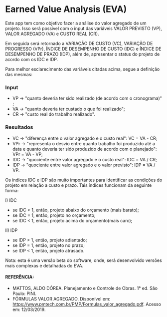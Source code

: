 Earned Value Analysis (EVA)
=======

Este app tem como objetivo fazer a análise do valor agregado de um projeto. Isso será possível com o input das variáveis VALOR PREVISTO (VP), VALOR AGREGADO (VA) e CUSTO REAL (CR).

Em seguida será retornado a VARIAÇÃO DE CUSTO (VC), VARIAÇÃO DE PROGRESSO (VPr), ÍNDICE DE DESEMPENHO DE CUSTO (IDC) e ÍNDICE DE DESEMPENHO DE PRAZO (IDP), além de, apresentar o status do projeto de acordo com os IDC e IDP.

Para melhor esclarecimento das variáveis citadas acima, segue a definição das mesmas:

### Input

* VP -> "quanto deveria ter sido realizado (de acordo com o cronograma)" ;
* VA -> "quanto deveria ter custado o que foi realizado";
* CR -> "custo real do trabalho realizado".

### Resultados

* VC  -> "diferença entre o valor agregado e o custo real": VC = VA - CR;
* VPr -> "representa o desvio entre quanto trabalho foi produzido até a data e quanto deveria ter sido produzido de acordo com o planejado": VPr = VA - VP;
* IDC -> "quociente entre valor agregado e o custo real": IDC = VA / CR;
* IDP -> "quociente entre valor agregado e o valor previsto":
      IDP = VA / VP.

Os índices IDC e IDP são muito importantes para identificar as condições do projeto em relação a custo e prazo. Tais índices funcionam da seguinte forma:

I) IDC

* se IDC > 1, então, projeto abaixo do orçamento (mais barato);
* se IDC = 1, então, projeto no orçamento;
* se IDC < 1, então, projeto acima do orçamento(mais caro);
	
II) IDP

* se IDP > 1, então, projeto adiantado;	
* se IDP = 1, então, projeto no prazo;
* se IDP < 1, então, projeto atrasado.

Nota: esta é uma versão beta do software, onde, será desenvolvido versões mais complexas e detalhadas do EVA.

#### REFERÊNCIA:

* MATTOS, ALDO DÓREA. Planejamento e Controle de Obras. 1° ed. São Paulo: PINI.
* FÓRMULAS VALOR AGREGADO. Disponível em: <https://www.pmtech.com.br/PMP/Formulas_valor_agregado.pdf>. Acesso em: 12/03/2019.
